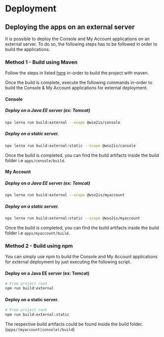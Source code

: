 # Deployment

## Deploying the apps on an external server

It is possible to deploy the Console and My Account applications on an external server. To do so, the following steps has to be followed in order to build the applications.

### Method 1 - Build using Maven

Follow the steps in listed [here](#build) in-order to build the project with maven.

Once the build is complete, execute the following commands in-order to build the Console & My Account applications for external deployment.

#### Console

##### Deploy on a Java EE server (ex: Tomcat)

```bash
npx lerna run build:external --scope @wso2is/console
```

##### Deploy on a static server.

```bash
npx lerna run build:external:static --scope @wso2is/console
```

Once the build is completed, you can find the build artifacts inside the build folder i.e `apps/console/build`.

#### My Account

##### Deploy on a Java EE server (ex: Tomcat)

```bash
npx lerna run build:external --scope @wso2is/myaccount
```

##### Deploy on a static server.

```bash
npx lerna run build:external:static --scope @wso2is/myaccount
```

Once the build is completed, you can find the build artifacts inside the build folder i.e `apps/myaccount/build`.

### Method 2 - Build using npm

You can simply use npm to build the Console and My Account applications for external deployment by just executing the following script.

#### Deploy on a Java EE server (ex: Tomcat)

```bash
# From project root
npm run build:external
```

#### Deploy on a static server.

```bash
# From project root
npm run build:external:static
```

The respective build artifacts could be found inside the build folder. (`apps/(myaccount|console)/build`)
